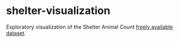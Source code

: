 # shelter-visualization
Exploratory visualization of the Shelter Animal Count [freely available dataset](https://shelteranimalscount.app.box.com/s/17ndz3uy3loz8ub3puxnv7cjqhcrdmcg).

